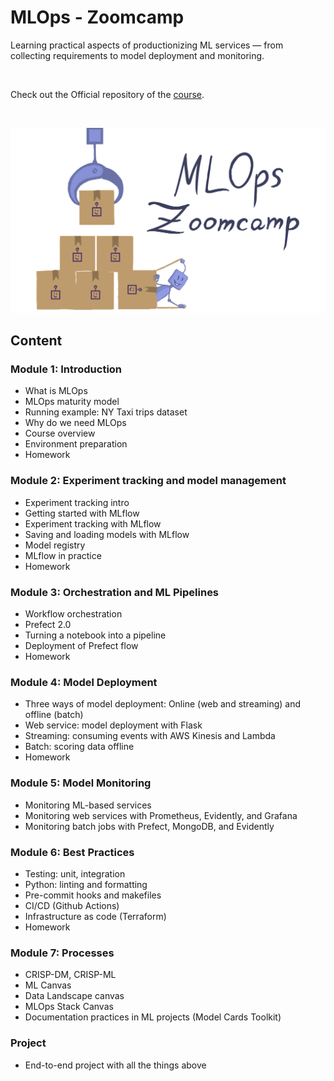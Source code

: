 # MLOps - Zoomcamp

Learning practical aspects of productionizing ML services — from collecting requirements to model deployment and monitoring.

<br>

Check out the Official repository of the [course](https://github.com/DataTalksClub/mlops-zoomcamp).

<br>

![Ingestion architecture](./banner.png)



## Content

### Module 1: Introduction

* What is MLOps
* MLOps maturity model
* Running example: NY Taxi trips dataset
* Why do we need MLOps
* Course overview
* Environment preparation
* Homework


### Module 2: Experiment tracking and model management

* Experiment tracking intro
* Getting started with MLflow
* Experiment tracking with MLflow
* Saving and loading models with MLflow
* Model registry
* MLflow in practice
* Homework


### Module 3: Orchestration and ML Pipelines

* Workflow orchestration
* Prefect 2.0
* Turning a notebook into a pipeline
* Deployment of Prefect flow
* Homework


### Module 4: Model Deployment

* Three ways of model deployment: Online (web and streaming) and offline (batch)
* Web service: model deployment with Flask
* Streaming: consuming events with AWS Kinesis and Lambda
* Batch: scoring data offline
* Homework



### Module 5: Model Monitoring

* Monitoring ML-based services
* Monitoring web services with Prometheus, Evidently, and Grafana
* Monitoring batch jobs with Prefect, MongoDB, and Evidently



### Module 6: Best Practices

* Testing: unit, integration
* Python: linting and formatting
* Pre-commit hooks and makefiles
* CI/CD (Github Actions)
* Infrastructure as code (Terraform)
* Homework



### Module 7: Processes

* CRISP-DM, CRISP-ML
* ML Canvas
* Data Landscape canvas
* MLOps Stack Canvas
* Documentation practices in ML projects (Model Cards Toolkit)


### Project

* End-to-end project with all the things above

